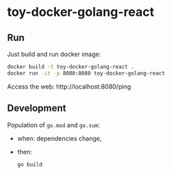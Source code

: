 # toy-docker-golang-react

## Run

Just build and run docker image:

```bash
docker build -t toy-docker-golang-react .
docker run -it -p 8080:8080 toy-docker-golang-react
```

Access the web: http://localhost:8080/ping

## Development

Population of `go.mod` and `go.sum`:

* when: dependencies change,
* then:

  ```bash
  go build
  ```
